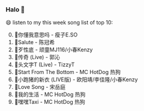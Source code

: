 

### Halo 👋

😄 listen to my this week song list of top 10:

0. 🌈你懂我意思吗 - 瘦子E.SO
1. 🌈Salute - 陈冠希
2. 🌈歹性底 - 顽童MJ116/小春Kenzy
3. 🌈传奇 (Live) - 郭沁
4. 🌈头文字T (Live) - TizzyT
5. 🌈Start From The Bottom - MC HotDog 热狗
6. 🌈小跑猪的新衣 (LIVE版) - 欧阳靖/李佳隆/小春Kenzy
7. 🌈Love Song - 宋岳庭
8. 🌈我的生活 - MC HotDog 热狗
9. 🌈嘿嘿Taxi - MC HotDog 热狗

